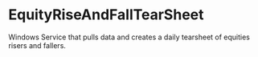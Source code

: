 # EquityRiseAndFallTearSheet
Windows Service that pulls data and creates a daily tearsheet of equities risers and fallers.
